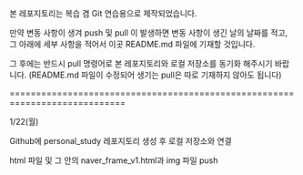 본 레포지토리는 복습 겸 Git 연습용으로 제작되었습니다.

만약 변동 사항이 생겨 push 및 pull 이 발생하면
변동 사항이 생긴 날의 날짜를 적고, 그 아래에 세부 사항을 적어서 이곳 README.md 파일에 기재할 것입니다.

그 후에는 반드시 pull 명령어로 본 레포지토리와 로컬 저장소를 동기화 해주시기 바랍니다.
(README.md 파일이 수정되어 생기는 pull은 따로 기재하지 않아도 됩니다)

 
 ============================================================================

  
1/22(월) 

Github에 personal_study 레포지토리 생성 후 로컬 저장소와 연결 

html 파일 및 그 안의 naver_frame_v1.html과 img 파일 push
